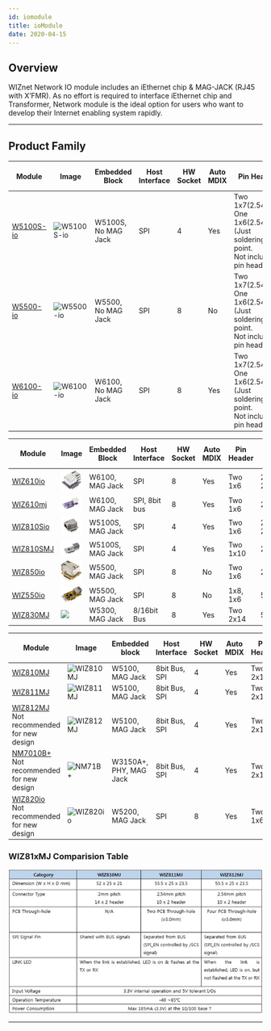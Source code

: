 ```yaml
---
id: iomodule
title: ioModule
date: 2020-04-15
---
```


## Overview

WIZnet Network IO module includes an iEthernet chip & MAG-JACK (RJ45 with X’FMR). As no effort is required to interface iEthernet chip and Transformer, Network module is the ideal option for users who want to
develop their Internet enabling system rapidly.

-----

## Product Family

| Module | Image | Embedded Block | Host Interface | HW Socket | Auto MDIX | Pin Header | Dimension (mm) | Operation Temp (℃) | MAC Address |
| --- | --- | --- | --- | --- | --- | --- | --- | --- | --- |
| [W5100S-io](./W5100S-io.md) | ![W5100S-io](/img/products/w5100s-io/w5100s-io-top.png) | W5100S, No MAG Jack | SPI | 4 | Yes | Two 1x7(2.54mm) <br /> One 1x6(2.54mm) <br />(Just soldering point.<br /> Not include pin header) | 24 x 20 x 2.6 | -40..85 | No |
| [W5500-io](./W5500-io.mdx) | ![W5500-io](/img/products/w5500-io/w5500-io-top.png) | W5500, No MAG Jack | SPI | 8 | No | Two 1x7(2.54mm) <br /> One 1x6(2.54mm) <br />(Just soldering point. <br />Not include pin header) | 24 x 20 x 2.6 | -40..85 | No |
| [W6100-io](./W6100-io.md) | ![W6100-io](/img/products/w6100-io/w6100-io-top.png) | W6100, No MAG Jack | SPI | 8 | Yes | Two 1x7(2.54mm) <br /> One 1x6(2.54mm) <br />(Just soldering point. <br />Not include pin header) | 24 x 20 x 2.6 | -40..85 | No |

| Module | Image | Embedded Block | Host Interface | HW Socket | Auto MDIX | Pin Header | Dimension (mm) | Operation Temp (℃) | MAC Address |
| --- | --- | --- | --- | --- | --- | --- | --- | --- | --- |
| [WIZ610io](./WIZ610io.mdx) | ![WIZ610io](/img/products/wiz610io/wiz610io_1.png) | W6100, MAG Jack | SPI | 8 | Yes | Two 1x6 | 23 x 25 x 23.5 | -40..85 | No |
| [WIZ610mj](./WIZ610MJ.mdx) | ![WIZ610MJ](/img/products/wiz610mj/wiz610mj1.png) | W6100, MAG Jack | SPI, 8bit bus | 8 | Yes | Two 1x6 | 25 x 52 x 23 | -40..85 | No |
| [WIZ810Sio](./WIZ810Sio.mdx) | ![WIZ810Sio](/img/products/wiz810sio/wiz810io_2.png) | W5100S, MAG Jack | SPI | 4 | Yes | Two 1x6 | 23 x 25 x 23.5 | -40..85 | No |
| [WIZ810SMJ](./WIZ810SMJ.mdx) | ![WIZ810Sio](/img/products/wiz810smj/wiz810smj_2.png) | W5100S, MAG Jack | SPI | 4 | Yes | Two 1x10 | 25 x 52 x 23 | -40..85 | No |
| [WIZ850io](./WIZ850io.mdx) | ![WIZ850io](/img/products/wiz850io/wiz850io.png) | W5500, MAG Jack | SPI | 8 | No | Two 1x6 | 23 x 25 x 18 | -40..85 | No |
| [WIZ550io](./wiz550io.mdx) | ![](/img/products/wiz550io/wiz550io_small_005.png) | W5500, MAG Jack | SPI | 8 | No | 1x8, 1x6 | 54 x 26 x 24 | -40..85 | No |
| [WIZ830MJ](./WIZ830MJ.mdx) | ![](/img/products/wiz830mj/wiz830_web_1.jpg) | W5300, MAG Jack | 8/16bit Bus | 8 | Yes | Two 2x14 | 53.3x34x19.5 | -40..85 | No |

| Module | Image | Embedded block | Host Interface | HW Socket | Auto MDIX | Pin Header | Pin Pitch | Dimension (mm) | Operation Temp (℃) | MAC Address |
| --- | --- | --- | --- | --- | --- | --- | --- | --- | --- | --- |
| [WIZ810MJ](./WIZ810MJ.mdx) | ![WIZ810MJ](/img/products/wiz810mj/wiz810mj.png) | W5100, MAG Jack | 8bit Bus, SPI | 4 | Yes | Two 2x14 | 2mm | 52x25x21 | -40 .. 85 | No |
| [WIZ811MJ](./WIZ811MJ.mdx) | ![WIZ811MJ](/img/products/wiz811mj/wiz811mj.png) | W5100, MAG Jack | 8bit Bus, SPI | 4 | Yes | Two 2x10 | 2.54mm | 55.5x25x23.5 | -40 .. 85 | No |
| [WIZ812MJ](./WIZ812MJ.md)<br />Not recommended<br /> for new design | ![WIZ812MJ](/img/products/wiz812mj/wiz812mj.png) | W5100, MAG Jack | 8bit Bus, SPI | 4 | Yes | Two 2x10 | 2.5mm | 55.5x25x23.5 | -40 .. 85 | No |
| [NM7010B+](./NM7010B%2B.md)<br />Not recommended<br /> for new design | ![NM71B+](/img/products/nm7010/nm7010b.png) | W3150A+, PHY, MAG Jack | 8bit Bus, SPI | 4 | Yes | Two 2x14 | 2mm | 52x25x21 | -40 .. 85 | No |
| [WIZ820io](./WIZ820io.md)<br />Not recommended<br /> for new design | ![WIZ820io](/img/products/wiz820io/wiz820io_web_1.jpg) | W5200, MAG Jack | SPI | 8 | Yes | Two 1x6 | 2mm | 23 x 25 x 18 | -40 .. 85 | No |

### WIZ81xMJ Comparision Table

![](/img/products/io_module/comparison-table.jpg)

-----
